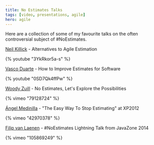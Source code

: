 ```yaml
---
title: No Estimates Talks
tags: [video, presentations, agile]
hero: agile
---
```


Here are a collection of some of my favourite talks on the often controversial
subject of #NoEstimates.

[Neil Killick](http://www.twitter.com/@neil_killick) - Alternatives to Agile Estimation

{% youtube "3YkRkor5a-s" %}

[Vasco Duarte](http://twitter.com/@duarte_vasco) - How to Improve Estimates for Software

{% youtube "0SD7Qk4ffPw" %}

[Woody Zuill](http://twitter.com/@WoodyZuill) - No Estimates, Let's Explore the Possibilities

{% vimeo "79128724" %}

[Ángel Medinilla](http://twitter.com/@angel_m) - "The Easy Way To Stop Estimating" at XP2012

{% vimeo "42970378" %}

[Filip van Laenen](https://twitter.com/filipvanlaenen) - #NoEstimates Lightning Talk from JavaZone 2014

{% vimeo "105869249" %}
